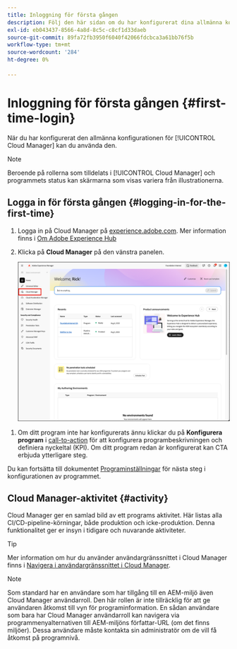 ```yaml
---
title: Inloggning för första gången
description: Följ den här sidan om du har konfigurerat dina allmänna konfigurationer och vill använda Cloud Manager för första gången.
exl-id: eb043437-8566-4a8d-8c5c-c8cf1d33daeb
source-git-commit: 89fa72fb3950f6040f42066fdcbca3a61bb76f5b
workflow-type: tm+mt
source-wordcount: '284'
ht-degree: 0%

---
```



# Inloggning för första gången {#first-time-login}

När du har konfigurerat den allmänna konfigurationen för [!UICONTROL Cloud Manager] kan du använda den.

>[!NOTE]
>
>Beroende på rollerna som tilldelats i [!UICONTROL Cloud Manager] och programmets status kan skärmarna som visas variera från illustrationerna.

## Logga in för första gången {#logging-in-for-the-first-time}

1. Logga in på Cloud Manager på [experience.adobe.com](https://experience.adobe.com/experiencemanager). Mer information finns i [Om Adobe Experience Hub](https://experienceleague.adobe.com/en/docs/experience-manager-65/content/experience-hub/experience-hub)
1. Klicka på **Cloud Manager** på den vänstra panelen.

   ![Cloud Manager i den vänstra panelen i Experience Manager](/help/getting-started/assets/cloud-manager-experiencemanager.png)

<!-- 
1. Log into Cloud Manager at [`my.cloudmanager.adobe.com`](https://my.cloudmanager.adobe.com/) and you see your list of programs.

   ![Cloud Manager console](/help/assets/cloud-manager-console.png)

1. Click your program's card to navigate to Cloud Manager's **Overview** page. 

1. Cloud Manager opens to the **Overview** page.

   ![Cloud Manager overview page](/help/assets/program-overview-page.png) -->


1. Om ditt program inte har konfigurerats ännu klickar du på **Konfigurera program** i [call-to-action](/help/getting-started/navigation.md#cta) för att konfigurera programbeskrivningen och definiera nyckeltal (KPI). Om ditt program redan är konfigurerat kan CTA erbjuda ytterligare steg.

Du kan fortsätta till dokumentet [Programinställningar](/help/getting-started/program-setup.md) för nästa steg i konfigurationen av programmet.

## Cloud Manager-aktivitet {#activity}

Cloud Manager ger en samlad bild av ett programs aktivitet. Här listas alla CI/CD-pipeline-körningar, både produktion och icke-produktion. Denna funktionalitet ger er insyn i tidigare och nuvarande aktiviteter.

>[!TIP]
>
>Mer information om hur du använder användargränssnittet i Cloud Manager finns i [Navigera i användargränssnittet i Cloud Manager](/help/getting-started/navigation.md).

>[!NOTE]
>
>Som standard har en användare som har tillgång till en AEM-miljö även Cloud Manager användarroll. Den här rollen är inte tillräcklig för att ge användaren åtkomst till vyn för programinformation. En sådan användare som bara har Cloud Manager användarroll kan navigera via programmenyalternativen till AEM-miljöns författar-URL (om det finns miljöer). Dessa användare måste kontakta sin administratör om de vill få åtkomst på programnivå.

